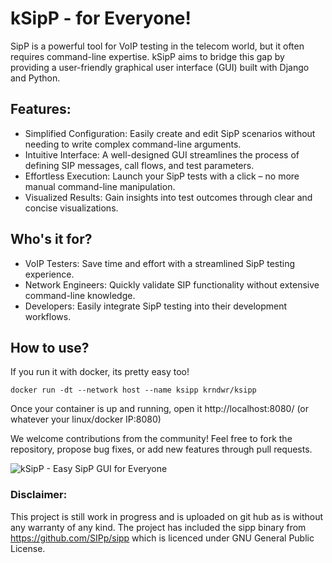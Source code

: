 # kSipP - for Everyone!

SipP is a powerful tool for VoIP testing in the telecom world, but it often requires command-line expertise. 
kSipP aims to bridge this gap by providing a user-friendly graphical user interface (GUI) built with Django and Python.

## Features:
- Simplified Configuration: Easily create and edit SipP scenarios without needing to write complex command-line arguments.
- Intuitive Interface: A well-designed GUI streamlines the process of defining SIP messages, call flows, and test parameters.
- Effortless Execution: Launch your SipP tests with a click – no more manual command-line manipulation.
- Visualized Results: Gain insights into test outcomes through clear and concise visualizations.

## Who's it for?

- VoIP Testers: Save time and effort with a streamlined SipP testing experience.
- Network Engineers: Quickly validate SIP functionality without extensive command-line knowledge.
- Developers: Easily integrate SipP testing into their development workflows.

## How to use?

If you run it with docker, its pretty easy too!
```
docker run -dt --network host --name ksipp krndwr/ksipp
```
Once your container is up and running, open it http://localhost:8080/ (or whatever your linux/docker IP:8080)

We welcome contributions from the community! Feel free to fork the repository, propose bug fixes, or add new features through pull requests.

![kSipP - Easy SipP GUI for Everyone](https://github.com/kiran-daware/kSipP/blob/master/screenshot.png)

### Disclaimer: 
This project is still work in progress and is uploaded on git hub as is without any warranty of any kind. The project has included the sipp binary from https://github.com/SIPp/sipp which is licenced under GNU General Public License.
